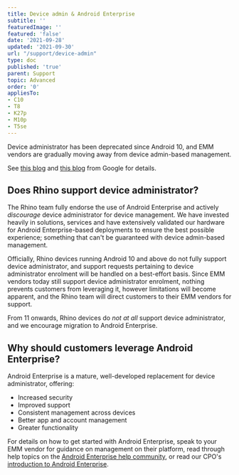```yaml
---
title: Device admin & Android Enterprise
subtitle: ''
featuredImage: ''
featured: 'false'
date: '2021-09-28'
updated: '2021-09-30'
url: "/support/device-admin"
type: doc
published: 'true'
parent: Support
topic: Advanced
order: '0'
appliesTo:
- C10
- T8
- K27p
- M10p
- T5se
---
```


Device administrator has been deprecated since Android 10, and EMM vendors are gradually moving away from device admin-based management.

See [this blog](https://www.blog.google/products/android-enterprise/da-migration/) and [this blog](https://www.blog.google/products/android-enterprise/why-its-time-enterprises-adopt-androids-modern-device-management-apis/) from Google for details.

## Does Rhino support device administrator?

The Rhino team fully endorse the use of Android Enterprise and actively _discourage_ device administrator for device management. We have invested heavily in solutions, services and have extensively validated our hardware for Android Enterprise-based deployments to ensure the best possible experience; something that can't be guaranteed with device admin-based management.

Officially, Rhino devices running Android 10 and above do not fully support device administrator, and support requests pertaining to device administrator enrolment will be handled on a best-effort basis. Since EMM vendors today still support device administrator enrolment, nothing prevents customers from leveraging it, however limitations will become apparent, and the Rhino team will direct customers to their EMM vendors for support.

From 11 onwards, Rhino devices do _not at all_ support device administrator, and we encourage migration to Android Enterprise.

## Why should customers leverage Android Enterprise?

Android Enterprise is a mature, well-developed replacement for device administrator, offering:

- Increased security
- Improved support
- Consistent management across devices
- Better app and account management
- Greater functionality

For details on how to get started with Android Enterprise, speak to your EMM vendor for guidance on management on their platform, read through help topics on the [Android Enterprise help community](https://support.google.com/work/android), or read our CPO's [introduction to Android Enterprise](https://bayton.org/docs/enterprise-mobility/android/what-is-android-enterprise-and-why-is-it-used/).
